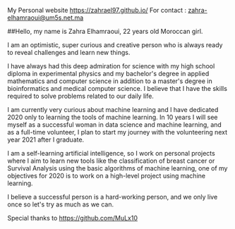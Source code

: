 My Personal website https://zahrael97.github.io/
For contact : zahra-elhamraoui@um5s.net.ma


##Hello, my name is Zahra Elhamraoui, 22 years old Moroccan girl.

I am an optimistic, super curious and creative person who is always ready to reveal challenges and learn new things.

I have always had this deep admiration for science with my high school diploma in experimental physics and my bachelor's degree in applied mathematics and computer science in addition to a master's degree in bioinformatics and medical computer science.
I believe that I have the skills required to solve problems related to our daily life.

I am currently very curious about machine learning and I have dedicated 2020 only to learning the tools of machine learning. In 10 years I will see myself as a successful woman in data science and machine learning, and as a full-time volunteer, I plan to start my journey with the volunteering next year 2021 after I graduate.

I am a self-learning artificial intelligence, so I work on personal projects where I aim to learn new tools like the classification of breast cancer or Survival Analysis using the basic algorithms of machine learning, one of my objectives for 2020 is to work on a high-level project using machine learning.

I believe a successful person is a hard-working person, and we only live once so let's try as much as we can.

Special thanks to https://github.com/MuLx10

